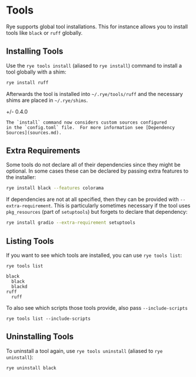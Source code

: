 # Tools

Rye supports global tool installations.  This for instance allows you to install
tools like `black` or `ruff` globally.

## Installing Tools

Use the `rye tools install` (aliased to `rye install`) command to install a tool
globally with a shim:

```bash
rye install ruff
```

Afterwards the tool is installed into `~/.rye/tools/ruff` and the necessary shims
are placed in `~/.rye/shims`.

+/- 0.4.0

    The `install` command now considers custom sources configured
    in the `config.toml` file.  For more information see [Dependency Sources](sources.md).

## Extra Requirements

Some tools do not declare all of their dependencies since they might be optional.
In some cases these can be declared by passing extra features to the installer:

```bash
rye install black --features colorama
```

If dependencies are not at all specified, then they can be provided with `--extra-requirement`.
This is particularly sometimes necessary if the tool uses `pkg_resources` (part of
`setuptools`) but forgets to declare that dependency:

```bash
rye install gradio --extra-requirement setuptools
```

## Listing Tools

If you want to see which tools are installed, you can use `rye tools list`:

```
rye tools list
```

```
black
  black
  blackd
ruff
  ruff
```

To also see which scripts those tools provide, also pass `--include-scripts`

```
rye tools list --include-scripts
```

## Uninstalling Tools

To uninstall a tool again, use `rye tools uninstall` (aliased to `rye uninstall`):

```
rye uninstall black
```
